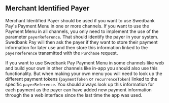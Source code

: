## Merchant Identified Payer

Merchant Identified Payer should be used if you want to use Swedbank Pay's 
Payment Menu in one or more channels. If you want to use the Payment Menu in 
all channels, you only need to implement the use of the parameter
`payerReference`. That should identify the payer in your system. 
Swedbank Pay will then ask the payer if they want to store their payment 
information for later use and then store this information linked to the 
`payerReference` transmitted with the `Purchase` request.

If you want to use Swedbank Pay Payment Menu in some channels like web and
build your own in other channels like in-app you should also use this 
functionality. But when making your own menu you will need to look up the 
different payment tokens (`paymentToken` or `recurrenceToken`) linked to the 
specific `payerReference`. You should always look up this information for 
each payment as the payer can have added new payment information through the a 
web interface since the last time the app was used.